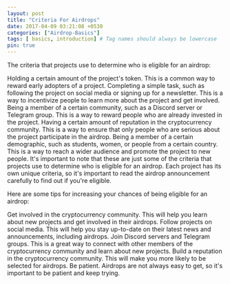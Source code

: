```yaml
---
layout: post
title: "Criteria For Airdrops"
date: 2017-04-09 03:21:08 +0530
categories: ["Airdrop-Basics"]
tags: [ basics, introduction] # Tag names should always be lowercase
pin: true
---
```


The criteria that projects use to determine who is eligible for an airdrop:

Holding a certain amount of the project's token. This is a common way to reward early adopters of a project.
Completing a simple task, such as following the project on social media or signing up for a newsletter. This is a way to incentivize people to learn more about the project and get involved.
Being a member of a certain community, such as a Discord server or Telegram group. This is a way to reward people who are already invested in the project.
Having a certain amount of reputation in the cryptocurrency community. This is a way to ensure that only people who are serious about the project participate in the airdrop.
Being a member of a certain demographic, such as students, women, or people from a certain country. This is a way to reach a wider audience and promote the project to new people.
It's important to note that these are just some of the criteria that projects use to determine who is eligible for an airdrop. Each project has its own unique criteria, so it's important to read the airdrop announcement carefully to find out if you're eligible.

Here are some tips for increasing your chances of being eligible for an airdrop:

Get involved in the cryptocurrency community. This will help you learn about new projects and get involved in their airdrops.
Follow projects on social media. This will help you stay up-to-date on their latest news and announcements, including airdrops.
Join Discord servers and Telegram groups. This is a great way to connect with other members of the cryptocurrency community and learn about new projects.
Build a reputation in the cryptocurrency community. This will make you more likely to be selected for airdrops.
Be patient. Airdrops are not always easy to get, so it's important to be patient and keep trying.
